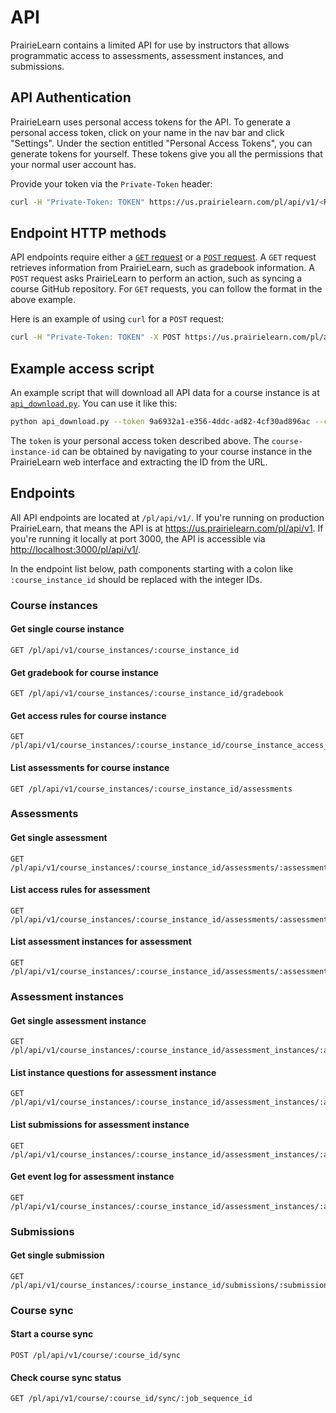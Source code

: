 # API

PrairieLearn contains a limited API for use by instructors that allows programmatic access to assessments, assessment instances, and submissions.

## API Authentication

PrairieLearn uses personal access tokens for the API. To generate a personal access token, click on your name in the nav bar and click "Settings". Under the section entitled "Personal Access Tokens", you can generate tokens for yourself. These tokens give you all the permissions that your normal user account has.

Provide your token via the `Private-Token` header:

```sh
curl -H "Private-Token: TOKEN" https://us.prairielearn.com/pl/api/v1/<REST_OF_PATH>
```

## Endpoint HTTP methods

API endpoints require either a [`GET` request](https://developer.mozilla.org/en-US/docs/Web/HTTP/Reference/Methods/GET) or a [`POST` request](https://developer.mozilla.org/en-US/docs/Web/HTTP/Reference/Methods/POST). A `GET` request retrieves information from PrairieLearn, such as gradebook information. A `POST` request asks PrairieLearn to perform an action, such as syncing a course GitHub repository. For `GET` requests, you can follow the format in the above example.

Here is an example of using `curl` for a `POST` request:

```sh
curl -H "Private-Token: TOKEN" -X POST https://us.prairielearn.com/pl/api/v1/<REST_OF_PATH>
```

## Example access script

An example script that will download all API data for a course instance is at [`api_download.py`](https://github.com/PrairieLearn/PrairieLearn/blob/master/contrib/api_download.py). You can use it like this:

```sh
python api_download.py --token 9a6932a1-e356-4ddc-ad82-4cf30ad896ac --course-instance-id 29832 --output-dir tam212fa18
```

The `token` is your personal access token described above. The `course-instance-id` can be obtained by navigating to your course instance in the PrairieLearn web interface and extracting the ID from the URL.

## Endpoints

All API endpoints are located at `/pl/api/v1/`. If you're running on production PrairieLearn, that means the API is at <https://us.prairielearn.com/pl/api/v1>. If you're running it locally at port 3000, the API is accessible via <http://localhost:3000/pl/api/v1/>.

In the endpoint list below, path components starting with a colon like `:course_instance_id` should be replaced with the integer IDs.

### Course instances

#### Get single course instance

```text
GET /pl/api/v1/course_instances/:course_instance_id
```

#### Get gradebook for course instance

```text
GET /pl/api/v1/course_instances/:course_instance_id/gradebook
```

#### Get access rules for course instance

```text
GET /pl/api/v1/course_instances/:course_instance_id/course_instance_access_rules
```

#### List assessments for course instance

```text
GET /pl/api/v1/course_instances/:course_instance_id/assessments
```

### Assessments

#### Get single assessment

```text
GET /pl/api/v1/course_instances/:course_instance_id/assessments/:assessment_id
```

#### List access rules for assessment

```text
GET /pl/api/v1/course_instances/:course_instance_id/assessments/:assessment_id/assessment_access_rules
```

#### List assessment instances for assessment

```text
GET /pl/api/v1/course_instances/:course_instance_id/assessments/:assessment_id/assessment_instances
```

### Assessment instances

#### Get single assessment instance

```text
GET /pl/api/v1/course_instances/:course_instance_id/assessment_instances/:assessment_instance_id
```

#### List instance questions for assessment instance

```text
GET /pl/api/v1/course_instances/:course_instance_id/assessment_instances/:assessment_instance_id/instance_questions
```

#### List submissions for assessment instance

```text
GET /pl/api/v1/course_instances/:course_instance_id/assessment_instances/:assessment_instance_id/submissions
```

#### Get event log for assessment instance

```text
GET /pl/api/v1/course_instances/:course_instance_id/assessment_instances/:assessment_instance_id/log
```

### Submissions

#### Get single submission

```text
GET /pl/api/v1/course_instances/:course_instance_id/submissions/:submission_id
```

### Course sync

#### Start a course sync

```text
POST /pl/api/v1/course/:course_id/sync
```

#### Check course sync status

```text
GET /pl/api/v1/course/:course_id/sync/:job_sequence_id
```
